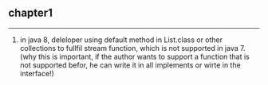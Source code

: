 ## chapter1
----

1. in java 8, deleloper using default method in List.class or other collections to fullfil stream function, which is not supported in java 7. (why this is important, if the author wants to support a function that is not supported befor, he can write it in all implements or wirte in the interface!)